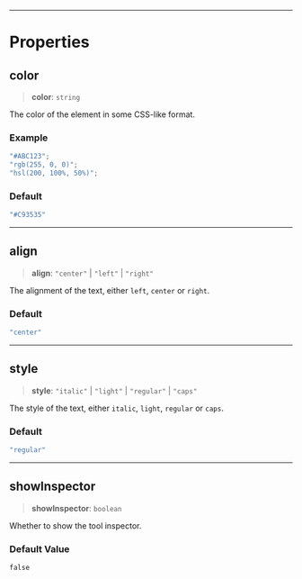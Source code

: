 ***

# Properties

## color

> **color**: `string`

The color of the element in some CSS-like format.

### Example

```typescript
"#ABC123";
"rgb(255, 0, 0)";
"hsl(200, 100%, 50%)";
```

### Default

```ts
"#C93535"
```

***

## align

> **align**: `"center"` | `"left"` | `"right"`

The alignment of the text, either `left`, `center` or `right`.

### Default

```ts
"center"
```

***

## style

> **style**: `"italic"` | `"light"` | `"regular"` | `"caps"`

The style of the text, either `italic`, `light`, `regular` or `caps`.

### Default

```ts
"regular"
```

***

## showInspector

> **showInspector**: `boolean`

Whether to show the tool inspector.

### Default Value

`false`
